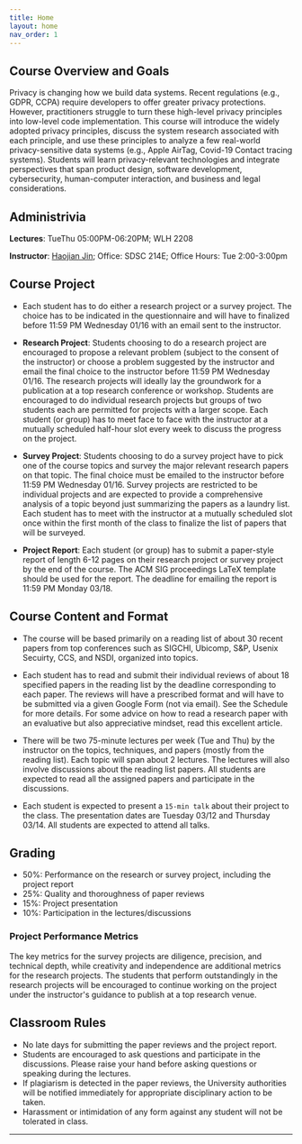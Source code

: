 ```yaml
---
title: Home
layout: home
nav_order: 1
---
```


## Course Overview and Goals

Privacy is changing how we build data systems. Recent regulations (e.g., GDPR, CCPA) require developers to offer greater privacy protections. However, practitioners struggle to turn these high-level privacy principles into low-level code implementation. This course will introduce the widely adopted privacy principles, discuss the system research associated with each principle, and use these principles to analyze a few real-world privacy-sensitive data systems (e.g., Apple AirTag, Covid-19 Contact tracing systems). Students will learn privacy-relevant technologies and integrate perspectives that span product design, software development, cybersecurity, human-computer interaction, and business and legal considerations.



## Administrivia

**Lectures**: TueThu 05:00PM-06:20PM; WLH 2208

**Instructor**: [Haojian Jin](http://haojianj.in/); Office: SDSC 214E; Office Hours: Tue 2:00-3:00pm


## Course Project

- Each student has to do either a research project or a survey project. The choice has to be indicated in the questionnaire and will have to finalized before 11:59 PM Wednesday 01/16 with an email sent to the instructor.

- **Research Project**: Students choosing to do a research project are encouraged to propose a relevant problem (subject to the consent of the instructor) or choose a problem suggested by the instructor and email the final choice to the instructor before 11:59 PM Wednesday 01/16. The research projects will ideally lay the groundwork for a publication at a top research conference or workshop. Students are encouraged to do individual research projects but groups of two students each are permitted for projects with a larger scope. Each student (or group) has to meet face to face with the instructor at a mutually scheduled half-hour slot every week to discuss the progress on the project.

- **Survey Project**: Students choosing to do a survey project have to pick one of the course topics and survey the major relevant research papers on that topic. The final choice must be emailed to the instructor before 11:59 PM Wednesday 01/16. Survey projects are restricted to be individual projects and are expected to provide a comprehensive analysis of a topic beyond just summarizing the papers as a laundry list. Each student has to meet with the instructor at a mutually scheduled slot once within the first month of the class to finalize the list of papers that will be surveyed.

- **Project Report**: Each student (or group) has to submit a paper-style report of length 6-12 pages on their research project or survey project by the end of the course. The ACM SIG proceedings LaTeX template should be used for the report. The deadline for emailing the report is 11:59 PM Monday 03/18.


## Course Content and Format

- The course will be based primarily on a reading list of about 30 recent papers from top conferences such as SIGCHI, Ubicomp, S&P, Usenix Secuirty, CCS, and NSDI, organized into topics.

- Each student has to read and submit their individual reviews of about 18 specified papers in the reading list by the deadline corresponding to each paper. The reviews will have a prescribed format and will have to be submitted via a given Google Form (not via email). See the Schedule for more details. For some advice on how to read a research paper with an evaluative but also appreciative mindset, read this excellent article.

- There will be two 75-minute lectures per week (Tue and Thu) by the instructor on the topics, techniques, and papers (mostly from the reading list). Each topic will span about 2 lectures. The lectures will also involve discussions about the reading list papers. All students are expected to read all the assigned papers and participate in the discussions.

- Each student is expected to present a <code>15-min talk</code> about their project to the class. The presentation dates are Tuesday 03/12 and Thursday 03/14. All students are expected to attend all talks.


## Grading

- 50%: Performance on the research or survey project, including the project report
- 25%: Quality and thoroughness of paper reviews
- 15%: Project presentation
- 10%: Participation in the lectures/discussions



### Project Performance Metrics
The key metrics for the survey projects are diligence, precision, and technical depth, while creativity and independence are additional metrics for the research projects. The students that perform outstandingly in the research projects will be encouraged to continue working on the project under the instructor's guidance to publish at a top research venue.


## Classroom Rules
- No late days for submitting the paper reviews and the project report.
- Students are encouraged to ask questions and participate in the discussions. Please raise your hand before asking questions or speaking during the lectures.
- If plagiarism is detected in the paper reviews, the University authorities will be notified immediately for appropriate disciplinary action to be taken.
- Harassment or intimidation of any form against any student will not be tolerated in class.

----
